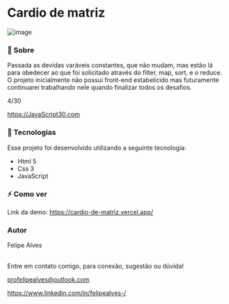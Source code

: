 # Cardio de matriz

![image](https://user-images.githubusercontent.com/78622458/173199588-c1709d22-3b4f-4b2d-a8cb-62c7f35580fe.png)

### 🔖 Sobre
Passada as devidas varáveis constantes, que não mudam, mas estão lá para obedecer ao que foi solicitado através do filter, map, sort, e o reduce. O projeto inicialmente não possui front-end estabelicido
mas futuramente continuarei trabalhando nele quando finalizar todos os desafios.

4/30

https://JavaScript30.com

### 🚀 Tecnologias
Esse projeto foi desenvolvido utilizando a seguinte tecnologia:

+ Html 5
+ Css 3
+ JavaScript

### ⚡ Como ver

Link da demo: https://cardio-de-matriz.vercel.app/<br/>
### Autor
Felipe Alves <br/><br/>


Entre em contato comigo, para conexão, sugestão ou dúvida! <br/>

profelipealves@outlook.com <br/>

https://www.linkedin.com/in/felipealves-/

